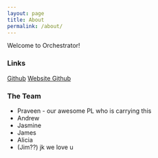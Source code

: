 ```yaml
---
layout: page
title: About
permalink: /about/
---
```


Welcome to Orchestrator!

### Links

[Github](https://github.com/18praveenb/orchestrator)
[Website Github](https://github.com/orchestrator-ai/orchestrator-ai.github.io)

### The Team

- Praveen - our awesome PL who is carrying this
- Andrew
- Jasmine
- James
- Alicia
- (Jim??) jk we love u

